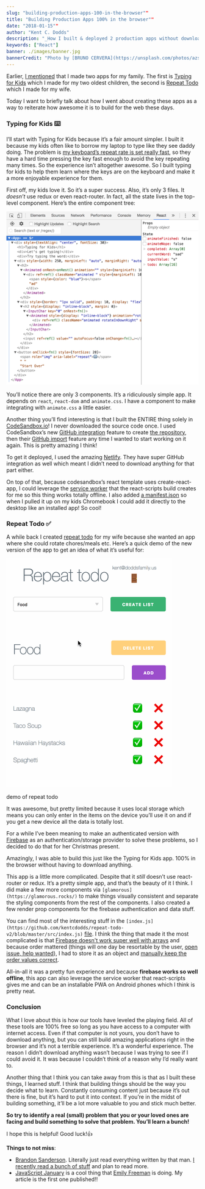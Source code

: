 ```yaml
---
slug: "building-production-apps-100-in-the-browser""
title: "Building Production Apps 100% in the browser""
date: "2018-01-15""
author: "Kent C. Dodds"
description: "_How I built & deployed 2 production apps without downloading any source code._"
keywords: ["React"]
banner: ./images/banner.jpg
bannerCredit: "Photo by [BRUNO CERVERA](https://unsplash.com/photos/azsk_6IMT3I?utm_source=unsplash&utm_medium=referral&utm_content=creditCopyText) on [Unsplash](https://unsplash.com/?utm_source=unsplash&utm_medium=referral&utm_content=creditCopyText)"
---
```


Earlier, [I mentioned](https://blog.kentcdodds.com/merry-christmas-77b4380b8cf9)
that I made two apps for my family. The first is
[Typing for Kids](https://typing-for-kids.netlify.com/) which I made for my two
oldest children, the second is [Repeat Todo](https://repeat-todo.com/) which I
made for my wife.

Today I want to briefly talk about how I went about creating these apps as a way
to reiterate how awesome it is to build for the web these days.

### Typing for Kids ⌨️

I’ll start with Typing for Kids because it’s a fair amount simpler. I built it
because my kids often like to borrow my laptop to type like they see daddy
doing. The problem is
[my keyboard’s repeat rate is set really fast](https://apple.stackexchange.com/questions/10467/how-to-increase-keyboard-key-repeat-rate-on-os-x),
so they have a hard time pressing the key fast enough to avoid the key repeating
many times. So the experience isn’t altogether awesome. So I built typing for
kids to help them learn where the keys are on the keyboard and make it a more
enjoyable experience for them.

First off, my kids love it. So it’s a super success. Also, it’s only 3 files. It
_doesn’t_ use redux or even react-router. In fact, all the state lives in the
top-level component. Here’s the entire component tree:

![](./images/0.png)

You’ll notice there are only 3 components. It’s a ridiculously simple app. It
depends on `react`, `react-dom` and `animate.css`. I have a component to make
integrating with `animate.css` a little easier.

Another thing you’ll find interesting is that I built the ENTIRE thing solely in
[CodeSandbox.io](http://codesandbox.io/)! I never downloaded the source code
once. I used CodeSandbox’s new
[GitHub integration](https://hackernoon.com/announcing-codesandbox-2-0-938cff3a0fcb)
feature to create
[the repository](https://github.com/kentcdodds/typing-for-kids), then their
[GitHub import](https://codesandbox.io/s/github) feature any time I wanted to
start working on it again. This is pretty amazing I think!

To get it deployed, I used the amazing [Netlify](https://netlify.com/). They
have super GitHub integration as well which meant I didn’t need to download
anything for that part either.

On top of that, because codesandbox’s react template uses create-react-app, I
could leverage the
[service worker](https://github.com/facebookincubator/create-react-app/blob/master/packages/react-scripts/template/README.md#making-a-progressive-web-app)
that the react-scripts build creates for me so this thing works totally offline.
I also added
[a manifest.json](https://github.com/kentcdodds/typing-for-kids/blob/7a8ff3fd0580258493b0963739dffbe596141277/public/manifest.json)
so when I pulled it up on my kids Chromebook I could add it directly to the
desktop like an installed app! So cool!

### Repeat Todo ✅

A while back I created [repeat todo](https://repeat-todo.surge.sh/) for my wife
because she wanted an app where she could rotate chores/meals etc. Here’s a
quick demo of the new version of the app to get an idea of what it’s useful for:

![](./images/1.gif)

<figcaption>demo of repeat todo</figcaption>

It was awesome, but pretty limited because it uses local storage which means you
can only enter in the items on the device you’ll use it on and if you get a new
device all the data is totally lost.

For a while I’ve been meaning to make an authenticated version with
[Firebase](https://firebase.google.com/) as an authentication/storage provider
to solve these problems, so I decided to do that for her Christmas present.

Amazingly, I was able to build this just like the Typing for Kids app. 100% in
the browser without having to download anything.

This app is a little more complicated. Despite that it _still_ doesn’t use
react-router or redux. It’s a pretty simple app, and that’s the beauty of it I
think. I did make a few more components via
`[glamorous](https://glamorous.rocks/)` to make things visually consistent and
separate the styling components from the rest of the components. I also created
a few render prop components for the firebase authentication and data stuff.

You can find most of the interesting stuff in the
`[index.js](https://github.com/kentcdodds/repeat-todo-v2/blob/master/src/index.js)`
[file](https://github.com/kentcdodds/repeat-todo-v2/blob/master/src/index.js). I
think the thing that made it the most complicated is that
[Firebase doesn't work super well with arrays](https://firebase.googleblog.com/2014/04/best-practices-arrays-in-firebase.html)
and because order mattered (things will one day be resortable by the user,
[open issue, help wanted](https://github.com/kentcdodds/repeat-todo-v2/issues/2)),
I had to store it as an object and
[manually keep the order values correct](https://github.com/kentcdodds/repeat-todo-v2/blob/66e27104ba551f2637210347bab8ec06bdb90c47/src/index.js#L308-L337).

All-in-all it was a pretty fun experience and because **firebase works so well
offline**, this app can also leverage the service worker that react-scripts
gives me and can be an installable PWA on Android phones which I think is pretty
neat.

### Conclusion

What I love about this is how our tools have leveled the playing field. All of
these tools are 100% free so long as you have access to a computer with internet
access. Even if that computer is not yours, you don’t have to download anything,
but you can still build amazing applications right in the browser and it’s not a
terrible experience. It’s a wonderful experience. The reason I didn’t download
anything wasn’t because I was trying to see if I could avoid it. It was because
I couldn’t think of a reason why I’d really want to.

Another thing that I think you can take away from this is that as I built these
things, I learned stuff. I think that building things should be the way you
decide what to learn. Constantly consuming content just because it’s out there
is fine, but it’s hard to put it into context. If you’re in the midst of
building something, it’ll be a lot more valuable to you and stick much better.

**So try to identify a real (small) problem that you or your loved ones are
facing and build something to solve that problem. You’ll learn a bunch!**

I hope this is helpful! Good luck!👍

**Things to not miss**:

- [Brandon Sanderson](https://brandonsanderson.com/). Literally just read
  everything written by that man.
  [I recently read a bunch of stuff](https://twitter.com/kentcdodds/status/947657545056841728)
  and plan to read more.
- [JavaScript January](https://www.javascriptjanuary.com/) is a cool thing that
  [Emily Freeman](https://twitter.com/editingemily) is doing. My article is the
  first one published!!
